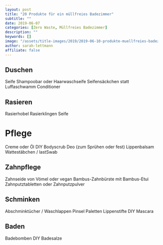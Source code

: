 ```yaml
---
layout: post
title: "20 Produkte für ein müllfreies Badezimmer"
subtitle: ""
date: 2019-06-07
categories: [Zero Waste, Müllfreies Badezimmer]
description: ""
keywords: []
image: "/assets/title-images/2019/2019-06-10-produkte-muellfreies-badezimmer.jpg"
author: sarah-lettmann
affiliate: false
---
```

## Duschen
Seife
Shampoobar oder Haarwaschseife
Seifensäckchen statt Luffaschwamm
Conditioner

## Rasieren
Rasierhobel
Rasierklingen
Seife

# Pflege
Creme oder Öl
DIY Bodyscrub
Deo (zum Sprühen oder fest)
Lippenbalsam
Wattestäbchen / lastSwab

## Zahnpflege
Zahnseide von Vömel oder vegan
Bambus-Zahnbürste mit Bambus-Etui
Zahnputztabletten oder Zahnputzpulver

## Schminken
Abschminktücher / Waschlappen
Pinsel
Paletten
Lippenstifte
DIY Mascara

## Baden
Badebomben
DIY Badesalze
